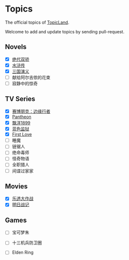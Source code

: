 # Topics

The official topics of [TopicLand](https://github.com/topicland/TopicLand).

Welcome to add and update topics by sending pull-request.

## Novels

- [x] [绝代双骄](http://topic-land.com/#/topics/%E7%BB%9D%E4%BB%A3%E5%8F%8C%E9%AA%84)
- [x] [水浒传](http://topic-land.com/#/topics/%E6%B0%B4%E6%B5%92%E4%BC%A0)
- [x] [三国演义](http://topic-land.com/#/topics/%E4%B8%89%E5%9B%BD%E6%BC%94%E4%B9%89)
- [ ] 献给阿尔吉侬的花束
- [ ] 寂静中的惊奇

## TV Series

- [x] [赛博朋克：边缘行者](http://39.108.136.237/#/topics/%E8%B5%9B%E5%8D%9A%E6%9C%8B%E5%85%8B%EF%BC%9A%E8%BE%B9%E7%BC%98%E8%A1%8C%E8%80%85)
- [x] [Pantheon](http://topic-land.com/#/topics/Pantheon(TV%20series))
- [x] [飘洋1899](http://topic-land.com/#/topics/%E9%A3%98%E6%B4%8B1899)
- [x] [蓝色监狱](http://topic-land.com/#/topics/%E8%93%9D%E8%89%B2%E7%9B%91%E7%8B%B1)
- [x] [First Love](http://topic-land.com/#/topics/First%20Love(TV%20series))
- [ ] 睡魔
- [ ] 链锯人
- [ ] 绝命毒师
- [ ] 怪奇物语
- [ ] 全职猎人
- [ ] 间谍过家家

## Movies

- [x] [乐透大作战](http://topic-land.com/#/topics/%E4%B9%90%E9%80%8F%E5%A4%A7%E4%BD%9C%E6%88%98)
- [x] [明日战记](http://topic-land.com/#/topics/%E6%98%8E%E6%97%A5%E6%88%98%E8%AE%B0)

## Games

- [ ] 宝可梦朱
- [ ] 十三机兵防卫圈
- [ ] Elden Ring

